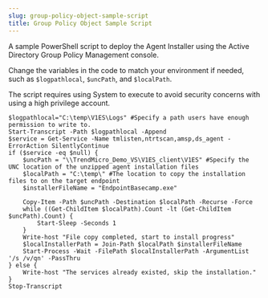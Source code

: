 ```yaml
---
slug: group-policy-object-sample-script
title: Group Policy Object Sample Script
---
```


A sample PowerShell script to deploy the Agent Installer using the Active Directory Group Policy Management console.

Change the variables in the code to match your environment if needed, such as `$logpathlocal`, `$uncPath`, and `$localPath`.

The script requires using System to execute to avoid security concerns with using a high privilege account.

``` codeblock
$logpathlocal="C:\temp\V1ES\Logs" #Specify a path users have enough permission to write to.
Start-Transcript -Path $logpathlocal -Append
$service = Get-Service -Name tmlisten,ntrtscan,amsp,ds_agent -ErrorAction SilentlyContinue
if ($service -eq $null) {
    $uncPath = "\\TrendMicro_Demo_VS\V1ES_client\V1ES" #Specify the UNC location of the unzipped agent installation files
    $localPath = "C:\temp\" #The location to copy the installation files to on the target endpoint 
    $installerFileName = "EndpointBasecamp.exe"

    Copy-Item -Path $uncPath -Destination $localPath -Recurse -Force
    while ((Get-ChildItem $localPath).Count -lt (Get-ChildItem $uncPath).Count) {
        Start-Sleep -Seconds 1
    }
    Write-host "File copy completed, start to install progress" 
    $localInstallerPath = Join-Path $localPath $installerFileName
    Start-Process -Wait -FilePath $localInstallerPath -ArgumentList '/s /v/qn' -PassThru
} else {
    Write-host "The services already existed, skip the installation." 
}
Stop-Transcript
```
